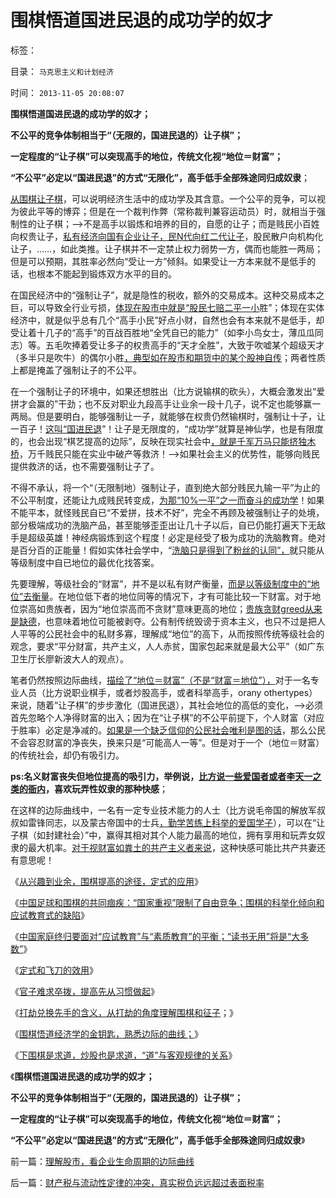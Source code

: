 # 围棋悟道国进民退的成功学的奴才

标签： 

目录： `马克思主义和计划经济`

时间： `2013-11-05 20:08:07`

**围棋悟道国进民退的成功学的奴才；**

**不公平的竞争体制相当于“（无限的，国进民退的）让子棋”；**

**一定程度的“让子棋”可以突现高手的地位，传统文化视“地位＝财富”；**

**“不公平”必定以“国进民退”的方式“无限化”，高手低手全部殊途同归成奴隶**；

[从围棋让子棋](../../../2013/10/8/韩国流带领围棋选手低龄化,得益于韩国棋院的混编让子训练制度.md)，可以说明经济生活中的成功学及其含意。一个公平的竞争，可以视为彼此平等的博弈；但是在一个裁判作弊（常称裁判兼容运动员）时，就相当于强制性的让子棋；——>不是高手以锻炼和培养的目的，自愿的让子；而是贱民小百姓向权贵让子，[私有经济向国有企业让子，民N代向红二代让子](../../../2009/8/7/生意难做，打肿脸充胖子的民营企业家.md)，股民散户向机构化让子，……，如此类推。让子棋并不一定禁止权力弱势一方，偶而也能胜一两局；但是可以预期，其胜率必然向“受让一方”倾斜。如果受让一方本来就不是低手的话，也根本不能起到锻炼双方水平的目的。

在国民经济中的“强制让子”，就是隐性的税收，额外的交易成本。这种交易成本之巨，可以导致全行业亏损，[体现在股市中就是“股民七赔二平一小](../../../2012/1/7/“选择命运盒子的技术”和“打破命运盒子的科学”.md)胜”；体现在实体经济中，就是似乎总有几个“高手小民”好点小财，自然也会有本来就不是低手，却受让着十几子的“高手”的百战百胜地“全凭自已的能力”（如李小鸟女士，薄瓜瓜同志）等。五毛吹捧着受让多子的权贵高手的“天才全胜”，大致于吹嘘某个超级天才（多半只是吹牛）的偶尔小胜[，典型如在股市和期货中的某个股神自传](../../../2011/12/19/道德股神“唱衰股民”为虎作伥掩盖了政策釜底抽薪.md)；两者性质上都是掩盖了强制让子的不公平。

在一个强制让子的环境中，如果还想胜出（比方说输棋的砍头），大概会激发出“爱拼才会赢的”干劲；也不反对职业九段高手让业余一段十几子，说不定也能够赢一两局。但是要明白，能够强制让一子，就能够在权贵仍然输棋时，强制让十子，让一百子！[这叫“国进民退](../../../2012/1/6/技术分析绝对化的政治意义和股神的奋斗.md)”！让子是无限度的，“成功学”就算是神仙学，也是有限度的，也会出现“棋艺提高的边际”，反映在现实社会中[，就是千军万马只能挤独木桥](../../../2009/12/9/现代科举之高考、国考、公务员和考研.md)，万千贱民只能在实业中破产等救济！——>如果社会主义的优势性，能够向贱民提供救济的话，也不需要强制让子了。

不得不承认，将一个“（无限制地）强制让子，直到绝大部分贱民九输一平”为止的不公平制度，还能让九成贱民转变成，[为那“10%一平”之一而奋斗的成功学](../../../2012/1/7/“选择命运盒子的技术”和“打破命运盒子的科学”.md)！如果不能平本，就怪贱民自已“不爱拼，技术不好”，完全不再顾及被强制让子的处境，部分极端成功的洗脑产品，甚至能够歪歪出让几十子以后，自已仍能打遍天下无敌手是超级英雄！神经病锻炼到这个程度！必定是经受了极为成功的洗脑教育。绝对是百分百的正能量！假如实体社会学中，“[洗脑只是得到了粉丝的认同”，](../../../2013/8/23/人权是不可让渡的，信仰就必定是个体的.md)就只能从等级制度中自已地位的最优化找答案。

先要理解，等级社会的“财富”，并不是以私有财产衡量，[而是以等级制度中的“地位”去衡量](../../../2009/12/8/奴隶社会中的财富衡量标准.md)。在地位低下者的地位同等的情况下，才有可能比较一下财富。对于地位崇高如贵族者，因为“地位崇高而不贪财”意味更高的地位；[贵族贪财greed从来是缺德](../../../2013/11/4/明确社会养老金破产后几种折腾的“解决方案”.md)，也意味着地位可能被剥夺。公有制传统毁谤于资本主义，也只不过是把人人平等的公民社会中的私财多寡，理解成“地位”的高下，从而按照传统等级社会的观念，要求“平分财富，共产主义，人人赤贫，国家包起来就是最大公平”（如广东卫生厅长廖新波大人的观点）。

笔者仍然按照边际曲线，[描绘了“地位＝财富”（不是“财富＝地位”），](../../../2009/12/5/需要讲政治的社会和不需要讲政治的公民.md)对于一名专业人员（比方说职业棋手，或者炒股高手，或者科举高手，orany othertypes）来说，随着“让子棋”的步步激化（国进民退），其社会地位的高低的变化，——>必须首先忽略个人净得财富的出入；因为在“让子棋”的不公平前提下，个人财富（对应于胜率）必定是净减的。[如果是一个缺乏信仰的公民社会唯利是图的话](../../../2010/9/10/中国唯利是图的人太少了.md)，那么公民不会容忍财富的净丧失，换来只是“可能高人一等”。但是对于一个（地位＝财富）的传统社会，却仍有吸引力。

**ps:名义财富丧失但地位提高的吸引力，举例说，[比方说一些爱国者或者李天一之类的衙内](../../../2013/11/1/李天一辩护集团，试图强迫最高法自证是被轮奸的婊子.md)，喜欢玩弄性奴隶的那种快感**；

[](http://photo.blog.sina.com.cn/showpic.html#blogid=5563a64d0102eeu1&url=http://album.sina.com.cn/pic/001yX18Ngy6DZiSeDqO8a)

在这样的边际曲线中，一名有一定专业技术能力的人士（比方说毛帝国的解放军叔叔如雷锋同志，以及蒙古帝国中的士兵[，勤学苦练上科举的爱国学子](../../../2010/7/21/炒作唐骏假文凭突显国民劣根性.md)），可以在“让子棋（如封建社会）”中，赢得其相对其个人能力最高的地位，拥有享用和玩弄女奴隶的最大机率。[对于视财富如粪土的共产主义者来说](../../../2009/6/26/无私信仰者人格安附？.md)，这种快感可能比共产共妻还有意思呢！

《[从兴趣到业余，围棋提高的途径，定式的应用](../../../2013/10/26/从兴趣到业余，围棋提高的途径，定式的应用.md)》

《[中国足球和围棋的共同痼疾：“国家重视”限制了自由竞争；围棋的科举化倾向和应试教育式的缺陷](../../../2013/10/27/中国足球和围棋的共同痼疾.md)》

《[中国家庭终归要面对“应试教育”与“素质教育”的平衡；“读书无用”将是“大多数”](../../../2013/10/28/终归需要平衡“应试教育”与“素质教育”.md)》

《[定式和飞刀的效用](../../../2013/10/29/围棋定式和飞刀的效用.md)》

《[官子难求卒拨，提高先从习惯做起](../../../2013/10/30/官子难求卒拨，提高先从习惯做起.md)》

《[打劫兑换先手的含义，从打劫的角度理解围棋和征子](../../../2013/11/1/从打劫的角度理解围棋，及征子的价值.md)；》

《[围棋悟道经济学的金钥匙，熟悉边际的曲线；](../../../2013/11/2/围棋悟道经济学的金钥匙，熟悉边际的曲线.md)》

《[下围棋是求道，炒股也是求道，“道”与客观规律的关系](../../../2013/11/4/下围棋是求道，炒股也是求道，“道”与客观规律的关系.md)》

《**围棋悟道国进民退的成功学的奴才；**

**不公平的竞争体制相当于“（无限的，国进民退的）让子棋”；**

**一定程度的“让子棋”可以突现高手的地位，传统文化视“地位＝财富”；**

**“不公平”必定以“国进民退”的方式“无限化”，高手低手全部殊途同归成奴隶**》



前一篇：[理解股市，看企业生命周期的边际曲线](../../../2013/11/4/理解股市，看企业生命周期的边际曲线.md)

后一篇：[财产税与流动性定律的冲突，真实税负远远超过表面税率](../../../2013/11/5/财产税与流动性定律的冲突，真实税负远远超过表面税率.md)